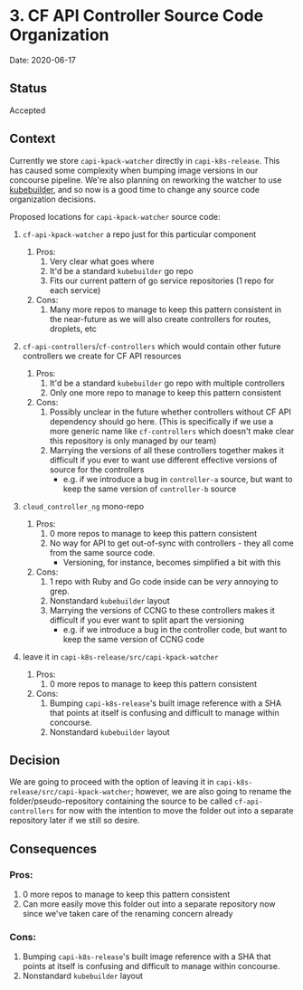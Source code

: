# 3. CF API Controller Source Code Organization

Date: 2020-06-17

## Status

Accepted

## Context

Currently we store `capi-kpack-watcher` directly in `capi-k8s-release`. This has
caused some complexity when bumping image versions in our concourse pipeline.
We're also planning on reworking the watcher to use [kubebuilder](https://github.com/kubernetes-sigs/kubebuilder), and so now is a
good time to change any source code organization decisions.

Proposed locations for `capi-kpack-watcher` source code:

1. `cf-api-kpack-watcher` a repo just for this particular component
   1. Pros:
      1. Very clear what goes where
      1. It'd be a standard `kubebuilder` go repo
      1. Fits our current pattern of go service repositories (1 repo for each service)
   1. Cons:
      1. Many more repos to manage to keep this pattern consistent in the
       near-future as we will also create controllers for routes, droplets, etc

1. `cf-api-controllers`/`cf-controllers` which would contain other future controllers we create for CF API resources
   1. Pros:
      1. It'd be a standard `kubebuilder` go repo with multiple controllers
      1. Only one more repo to manage to keep this pattern consistent
   1. Cons:
      1. Possibly unclear in the future whether controllers without CF API dependency should go here. (This is specifically
       if we use a more generic name like `cf-controllers` which doesn't make clear this repository is only managed by our team)
      1. Marrying the versions of all these controllers together makes it
         difficult if you ever to want use different effective versions of
         source for the controllers
          - e.g. if we introduce a bug in `controller-a` source, but want to
            keep the same version of `controller-b` source

1. `cloud_controller_ng` mono-repo
   1. Pros:
      1. 0 more repos to manage to keep this pattern consistent
      1. No way for API to get out-of-sync with controllers - they all come from
       the same source code.
          - Versioning, for instance, becomes simplified a bit with this
   1. Cons:
      1. 1 repo with Ruby and Go code inside can be _very_ annoying to grep.
      1. Nonstandard `kubebuilder` layout
      1. Marrying the versions of CCNG to these controllers makes it difficult
         if you ever want to split apart the versioning
          - e.g. if we introduce a bug in the controller code, but want to keep the
            same version of CCNG code

1. leave it in `capi-k8s-release/src/capi-kpack-watcher`
   1. Pros:
      1. 0 more repos to manage to keep this pattern consistent
   1. Cons:
      1. Bumping `capi-k8s-release`'s built image reference with a SHA that points
       at itself is confusing and difficult to manage within concourse.
      1. Nonstandard `kubebuilder` layout

## Decision

We are going to proceed with the option of leaving it in `capi-k8s-release/src/capi-kpack-watcher`; however, we are also going
to rename the folder/pseudo-repository containing the source to be called `cf-api-controllers` for now with the intention to
move the folder out into a separate repository later if we still so desire.

## Consequences

### Pros:
   1. 0 more repos to manage to keep this pattern consistent
   1. Can more easily move this folder out into a separate repository now since
      we've taken care of the renaming concern already
### Cons:
   1. Bumping `capi-k8s-release`'s built image reference with a SHA that points
    at itself is confusing and difficult to manage within concourse.
   1. Nonstandard `kubebuilder` layout

